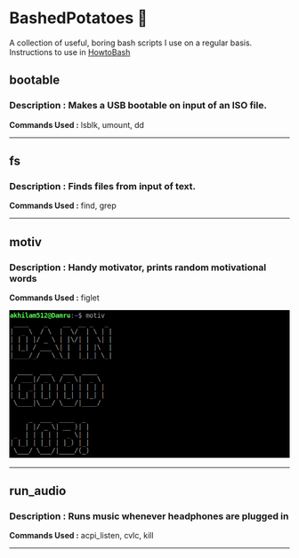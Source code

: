 # BashedPotatoes  :fork_and_knife:

A collection of useful, boring bash scripts I use on a regular basis. Instructions to use in [HowtoBash](/howtobash)


## bootable

### Description : Makes a USB bootable on input of an ISO file.

**Commands Used :** lsblk, umount, dd

--------------------------------------------------------------

## fs

### Description : Finds files from input of text. 

**Commands Used :** find, grep

--------------------------------------------------------------

## motiv

### Description : Handy motivator, prints random motivational words

**Commands Used :** figlet 

![](/motiv.png)

--------------------------------------------------------------

## run_audio

### Description : Runs music whenever headphones are plugged in

**Commands Used :** acpi_listen, cvlc, kill 


--------------------------------------------------------------
